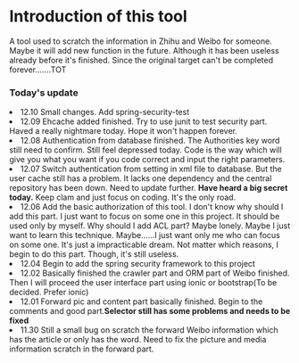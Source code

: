 <h1>Introduction of this tool</h1>
<div>
A tool used to scratch the information in Zhihu and Weibo for someone. Maybe it will add new function in the future. Although it has been useless already before it's finished. Since the original target can't be completed forever.......TOT
</div>
<h3>Today's update</h3>
<li>12.10 Small changes. Add spring-security-test</li>
<li>12.09 Ehcache added finished. Try to use junit to test security part. Haved a really nightmare today. Hope it won't happen forever.</li>
<li>12.08 Authentication from database finished. The Authorities key word still need to confirm. Still feel depressed today. Code is the way which will give you what you want if you code correct and input the right parameters.</li>
<li>12.07 Switch authentication from setting in xml file to database. But the user cache still has a problem. It lacks one dependency and the central repository has been down. Need to update further.  <b>Have heard a big secret today.</b> Keep clam and just focus on coding. It's the only road.</li>
<li>12.06 Add the basic authorization of this tool. I don't know why should I add this part. I just want to focus on some one in this project. It should be used only by myself. Why should I add ACL part? Maybe lonely. Maybe I just want to learn this technique. Maybe......I just want only me who can focus on some one. It's just a impracticable dream. Not matter which reasons, I begin to do this part. Though, it's still useless. 
<li>12.04 Begin to add the spring security framework to this project</li>
<li>12.02 Basically finished the crawler part and ORM part of Weibo finished. Then I will proceed the user interface part using ionic or bootstrap(To be decided. Prefer ionic)</li>
<li>12.01 Forward pic and content part basically finished. Begin to the comments and good part.<b>Selector still has some problems and needs to be fixed</b></li>
<li>11.30 Still a small bug on scratch the forward Weibo information which has the article or only has the word. Need to fix the picture and media information scratch in the forward part.</li>

